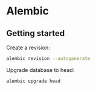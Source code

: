 # Alembic

## Getting started

Create a revision:

```bash
alembic revision --autogenerate
```

Upgrade database to head:

```bash
alembic upgrade head
```
